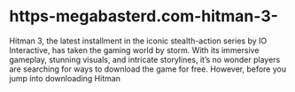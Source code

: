 # https-megabasterd.com-hitman-3-
Hitman 3, the latest installment in the iconic stealth-action series by IO Interactive, has taken the gaming world by storm. With its immersive gameplay, stunning visuals, and intricate storylines, it’s no wonder players are searching for ways to download the game for free. However, before you jump into downloading Hitman
